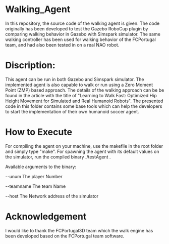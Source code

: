 # Walking_Agent
In this repository, the source code of the walking agent is given. The code originally has been developed to test the Gazebo RoboCup plugin by comparing walking behavior in Gazebo with Simspark simulator. The same walking controller has been used for walking behavior of the FCPortugal team, and had also been tested in on a real NAO robot. 

# Discription:
This agent can be run in both Gazebo and Simspark simulator. The implemented agent is also capable to walk or run using a Zero Moment Point (ZMP) based approach. The details of the walking approach can be be found in the article with the title of "Learning to Walk Fast: Optimized Hip Height Movement for Simulated and Real Humanoid Robots".
The presented code in this folder contains some base tools which can help the developers to start the implementation of their own humanoid soccer agent.

# How to Execute
For compiling the agent on your machine, use the makefile in the root folder and simply type "make". For spawning the agent with its default values on the simulator, run the compiled binary ./testAgent .

Available arguments to the binary:

--unum           The player Number

--teamname       The team Name

--host           The Network address of the simulator

# Acknowledgement
I would like to thank the FCPortugal3D team which the walk engine has been developed based on the FCPortugal team software.
